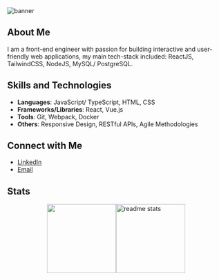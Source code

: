 <img src="https://cloud.newatlantic.vn/apps/files_sharing/publicpreview/gYsy3ppisgNfypZ?x=2560&y=1077&a=true&file=banner.webp&scalingup=0" alt="banner"/>

## About Me

I am a front-end engineer with passion for building interactive and user-friendly web applications, my main tech-stack included: ReactJS, TailwindCSS, NodeJS, MySQL/ PostgreSQL.

## Skills and Technologies

- **Languages**: JavaScript/ TypeScript, HTML, CSS
- **Frameworks/Libraries**: React, Vue.js
- **Tools**: Git, Webpack, Docker
- **Others**: Responsive Design, RESTful APIs, Agile Methodologies

## Connect with Me

- [LinkedIn](https://www.linkedin.com/in/namtrhg/)
- [Email](mailto:namtrhg@gmail.com)

## Stats
<div style="display:flex;flex-direction:row;justify-content:center;">
  <img height="160" src="https://github-stats.tranhoangnam.net/api/top-langs/?username=namtrhg&count_private=true&theme=react&layout=compact"/>
  <img height="160" src="https://github-stats.tranhoangnam.net/api?username=namtrhg&count_private=true&show_icons=true&theme=react&rank_icon=github&border_radius=5" alt="readme stats" style="margin: 0" /> 
</div>
